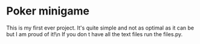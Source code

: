 # Poker minigame
This is my first ever project. It's quite simple and not as optimal as it can be but I am proud of it!\n
If you don t have all the text files run the files.py.
